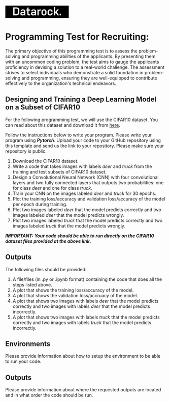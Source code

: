 ![Datarock](assets/datarock_logo_2_rect.jpeg)


# Programming Test for Recruiting:

The primary objective of this programming test is to assess the problem-solving and programming abilities of the applicants. By presenting them with an uncommon coding problem, the test aims to gauge the applicants proficiency in devising a solution to a real-world challenge. The assessment strives to select individuals who demonstrate a solid foundation in problem-solving and programming, ensuring they are well-equipped to contribute effectively to the organization's technical endeavors.

## Designing and Training a Deep Learning Model on a Subset of CIFAR10

For the following programming test, we will use the CIFAR10 dataset. You can read about this dataset and download it from [here](https://www.cs.toronto.edu/~kriz/cifar.html).

Follow the instructions below to write your program. Please write your program using ***Pytorch***. Upload your code to your GitHub repository using this template and send us the link to your repository. Please make sure your repository is public. 

1. Download the CIFAR10 dataset.
2. Write a code that takes images with labels *deer* and *truck* from the training and test subsets of CIFAR10 dataset.  
3. Design a Convolutional Neural Network (CNN) with four convolutional layers and two fully connected layers that outputs two probabilities: one for class *deer* and one for class *truck*.
4. Train your CNN on the images labeled *deer* and *truck* for 30 epochs.
5. Plot the training loss/accuracy and validation loss/accuracy of the model per epoch during training.
6. Plot two images labeled *deer* that the model predicts correctly and two images labeled *deer* that the model predicts wrongly.
7. Plot two images labeled *truck* that the model predicts correctly and two images labeled *truck* that the model predicts wrongly.

***IMPORTANT: Your code should be able to run directly on the CIFAR10 dataset files provided at the above link.*** 

## Outputs

The following files should be provided:

1. A file/files (in .py or .ipynb format) containing the code that does all the steps listed above.
2. A plot that shows the training loss/accuracy of the model. 
3. A plot that shows the validation loss/accruacy of the model. 
4. A plot that shows two images with labels *deer* that the model predicts correctly and two images with labels *deer* that the model predicts incorrectly. 
5. A plot that shows two images with labels *truck* that the model predicts correctly and two images with labels *truck* that the model predicts incorrectly.


## Environments

Please provide Information about how to setup the environment to be able to run your code. 


## Outputs 

Please provide information about where the requested outputs are located and in what order the code should be run. 